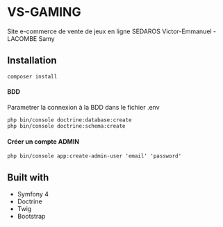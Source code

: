 # VS-GAMING
Site e-commerce de vente de jeux en ligne
SEDAROS Victor-Emmanuel - LACOMBE Samy

## Installation
```
composer install
```
#### BDD
Parametrer la connexion à la BDD dans le fichier .env 
```
php bin/console doctrine:database:create
php bin/console doctrine:schema:create
```
#### Créer un compte ADMIN
```
php bin/console app:create-admin-user 'email' 'password'
```
## Built with
- Symfony 4
- Doctrine
- Twig
- Bootstrap
